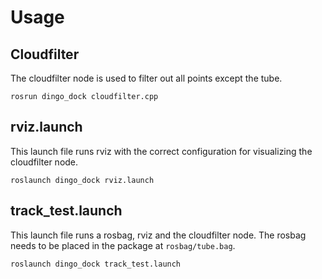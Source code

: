 # Usage
## Cloudfilter
The cloudfilter node is used to filter out all points except the tube.
```
rosrun dingo_dock cloudfilter.cpp
```

## rviz.launch
This launch file runs rviz with the correct configuration for visualizing the cloudfilter node.
```
roslaunch dingo_dock rviz.launch
```

## track_test.launch
This launch file runs a rosbag, rviz and the cloudfilter node. The rosbag needs to be placed in the package at `rosbag/tube.bag`.
```
roslaunch dingo_dock track_test.launch
```
